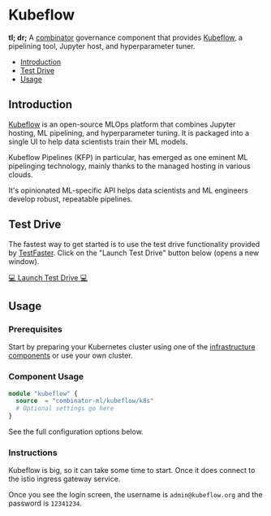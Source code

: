 # Kubeflow

**tl; dr;** A [combinator](https://combinator.ml) governance component that provides [Kubeflow](https://kubeflow.org), a pipelining tool, Jupyter host, and hyperparameter tuner.

- [Introduction](#introduction)
- [Test Drive](#test-drive)
- [Usage](#usage)

## Introduction

[Kubeflow](https://kubeflow.org) is an open-source MLOps platform that combines Jupyter hosting, ML pipelining, and hyperparameter tuning. It is packaged into a single UI to help data scientists train their ML models.

Kubeflow Pipelines (KFP) in particular, has emerged as one eminent ML pipelinging technology, mainly thanks to the managed hosting in various clouds.

It's opinionated ML-specific API helps data scientists and ML engineers develop robust, repeatable pipelines.

## Test Drive

The fastest way to get started is to use the test drive functionality provided by [TestFaster](https://testfaster.ci). Click on the "Launch Test Drive" button below (opens a new window).

<a href="https://testfaster.ci/launch?embedded=true&amp;repo=https://github.com/combinator-ml/terraform-k8s-kubeflow&amp;file=examples/testfaster/.testfaster.yml" target="_blank">:computer: Launch Test Drive :computer:</a>

## Usage

### Prerequisites

Start by preparing your Kubernetes cluster using one of the [infrastructure components](https://combinator.ml/infrastructure/introduction/) or use your own cluster.

### Component Usage

```terraform
module "kubeflow" {
  source  = "combinator-ml/kubeflow/k8s"
  # Optional settings go here
}
```

See the full configuration options below.

### Instructions

Kubeflow is big, so it can take some time to start. Once it does connect to the istio ingress gateway service.

Once you see the login screen, the username is `admin@kubeflow.org` and the password is `12341234`.
